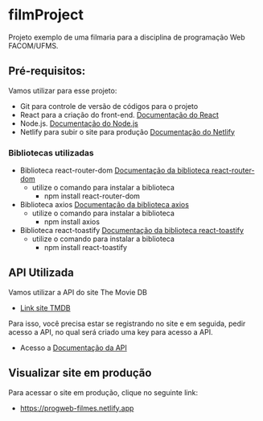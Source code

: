 # filmProject

Projeto exemplo de uma filmaria para a disciplina de programação Web FACOM/UFMS.

## Pré-requisitos:

Vamos utilizar para esse projeto:

- Git para controle de versão de códigos para o projeto
- React para a criação do front-end. [Documentação do React](https://react.dev/)
- Node.js. [Documentação do Node.js](https://nodejs.org/en)
- Netlify para subir o site para produção [Documentação do Netlify](https://app.netlify.com/)

### Bibliotecas utilizadas

- Biblioteca react-router-dom [Documentação da biblioteca react-router-dom](https://reactrouter.com/en/main)
    - utilize o comando para instalar a biblioteca 
        - npm install react-router-dom
- Biblioteca axios [Documentação da biblioteca axios](https://www.npmjs.com/package/axios)
    - utilize o comando para instalar a biblioteca 
        - npm install axios  
- Biblioteca react-toastify [Documentação da biblioteca react-toastify](https://fkhadra.github.io/react-toastify/introduction)
    - utilize o comando para instalar a biblioteca
        - npm install react-toastify      

## API Utilizada

Vamos utilizar a API do site The Movie DB

- [Link site TMDB](https://www.themoviedb.org/)

Para isso, você precisa estar se registrando no site e em seguida, pedir acesso a API, no qual será criado uma key para acesso a API.

- Acesso a [Documentação da API](https://developer.themoviedb.org/)

## Visualizar site em produção

Para acessar o site em produção, clique no seguinte link:

- https://progweb-filmes.netlify.app